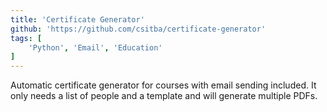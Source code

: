 ```yaml
---
title: 'Certificate Generator'
github: 'https://github.com/csitba/certificate-generator'
tags: [
    'Python', 'Email', 'Education'
]
---
```


Automatic certificate generator for courses with email sending included. It only needs a list of people and a template and will generate multiple PDFs.